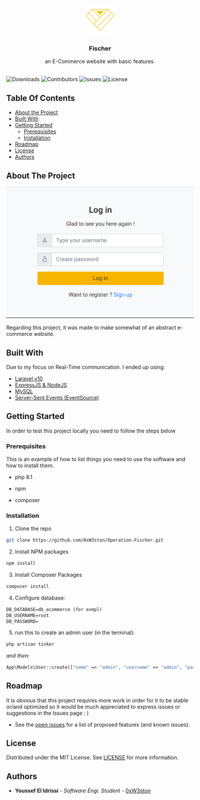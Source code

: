 <br/>
<p align="center">
  <a href="https://github.com/0xW3ston/Operation-Fischer">
    <img src="docs/images/logo.png" alt="Logo" width="80" height="80">
  </a>

  <h3 align="center">Fischer</h3>

  <p align="center">
    an E-Commerce website with basic features.
    <br/>
    <br/>
  </p>
</p>

![Downloads](https://img.shields.io/github/downloads/0xW3ston/Operation-Fischer/total) ![Contributors](https://img.shields.io/github/contributors/0xW3ston/Operation-Fischer?color=dark-green) ![Issues](https://img.shields.io/github/issues/0xW3ston/Operation-Fischer) ![License](https://img.shields.io/github/license/0xW3ston/Operation-Fischer) 

## Table Of Contents

* [About the Project](#about-the-project)
* [Built With](#built-with)
* [Getting Started](#getting-started)
  * [Prerequisites](#prerequisites)
  * [Installation](#installation)
* [Roadmap](#roadmap)
* [License](#license)
* [Authors](#authors)

## About The Project

![Screen Shot](docs/images/screenshots/client_login.png)

Regarding this project, it was made to make somewhat of an abstract e-commerce website.

## Built With

Due to my focus on Real-Time communication. I ended up using:

* [Laravel v10](https://blog.laravel.com/laravel-v10-released)
* [ExpressJS & NodeJS](https://expressjs.com/)
* [MySQL](https://www.mysql.com/)
* [Server-Sent Events (EventSource)](https://developer.mozilla.org/en-US/docs/Web/API/EventSource)

## Getting Started

In order to test this project locally you need to follow the steps below

### Prerequisites

This is an example of how to list things you need to use the software and how to install them.

* php 8.1

* npm

* composer

### Installation

1. Clone the repo

```sh
git clone https://github.com/0xW3ston/Operation-Fischer.git
```

2. Install NPM packages

```sh
npm install
```

3. Install Composer Packages

```sh
composer install
```

4. Configure database:

```
DB_DATABASE=db_ecommerce (for exmpl)
DB_USERNAME=root
DB_PASSWORD=
```

5. run this to create an admin user (in the terminal):
```sh
php artisan tinker
```

*and then:*

```php
App\Models\User::create(["name" => "admin", "username" => "admin", "password" => "admin", "role" => "admin"])
```

## Roadmap

It is obvious that this project requires more work in order for it to be stable or/and optimized so it would be much appreciated to express issues or suggestions in the Issues page : )
- See the [open issues](https://github.com/0xW3ston/Operation-Fischer/issues) for a list of proposed features (and known issues).

## License

Distributed under the MIT License. See [LICENSE](https://github.com/0xW3ston/Operation-Fischer/blob/main/LICENSE.md) for more information.

## Authors

* **Youssef El Idrissi** - *Software Engi. Student* - [0xW3ston](https://github.com/0xW3ston/)
